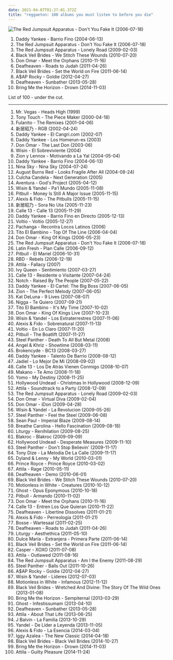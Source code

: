 ```yaml
---
date: 2021-04-07T01:27:01.372Z
title: "reggaeton: 100 albums you must listen to before you die"
---
```

![The Red Jumpsuit Apparatus - Don&#39;t You Fake It (2006-07-18)](http://coverartarchive.org/release/76360728-22dd-4c57-86d2-481b4a2e88fc/12966416160-500.jpg "The Red Jumpsuit Apparatus - Don't You Fake It (2006-07-18)")
<ol class="albums">
<li data-cover="http://coverartarchive.org/release/0b0e84e9-a01f-41bc-bc5b-4d0322983076/14746881987-500.jpg" data-tags="reggaeton" role="button">Daddy Yankee - Barrio Fino (2004-06-13)</li>
<li data-cover="http://coverartarchive.org/release/76360728-22dd-4c57-86d2-481b4a2e88fc/12966416160-500.jpg" data-tags="rock, alternative rock, emo, screamo" role="button">The Red Jumpsuit Apparatus - Don't You Fake It (2006-07-18)</li>
<li data-cover="https://img.discogs.com/ECgdKUcUeuBXftXptLCijuH3Ck8=/fit-in/225x225/filters:strip_icc():format(jpeg):mode_rgb():quality(90)/discogs-images/R-2756160-1299611878.jpeg.jpg" data-tags="female fronted metal, female vocalists, hair metal, reggaeton, female vocalist, queercore, goregrind, homocore, brutal death metal, nsbm, a campire and a tent and a flashlight and some matches and a tree and that river and my glasses and a spaceship and a really really big bear but the bear is really really far away, drops wet cement on unsuspecting crippled children, a place for people with that tiny black spot on their brain to go when the darkness leaks out and does what it wills, erotic, brutal deathcore, nazi, crimes against humanity, national socialist black metal, swag, fashioncore, antifa, niggacore, a campfire and a tent and a flashlight and some matches and a tree and that river and my glasses and a spaceship and a really really big bear but the bear is really really far away, music to suck cock to, homoerotic, man in the pickle suit tricked me again, wagnerian arrangements, no pubic hair, music to have anal sex to" role="button">The Red Jumpsuit Apparatus - Lonely Road (2009-02-03)</li>
<li data-cover="http://coverartarchive.org/release/93ec657e-220a-4d21-a4c2-dc1028221ed5/8675348488-500.jpg" data-tags="post-hardcore" role="button">Black Veil Brides - We Stitch These Wounds (2010-07-20)</li>
<li data-cover="http://coverartarchive.org/release/6fb164ce-031e-488b-b5b6-7090932e7621/28304456586-500.jpg" data-tags="reggaeton" role="button">Don Omar - Meet the Orphans (2010-11-16)</li>
<li data-cover="http://coverartarchive.org/release/e6b250b5-d81f-4303-95c0-460e1c3ce897/17498799005-500.jpg" data-tags="atmospheric black metal, black metal, post-rock" role="button">Deafheaven - Roads to Judah (2011-04-26)</li>
<li data-cover="http://coverartarchive.org/release/50e98987-a1bd-48d9-9e21-52c69f45071d/1718126861-500.jpg" data-tags="hard rock" role="button">Black Veil Brides - Set the World on Fire (2011-06-14)</li>
<li data-cover="http://coverartarchive.org/release/47db0ca6-078c-4b2c-84e3-462141d540cf/1095434037-500.jpg" data-tags="female fronted metal, hip-hop, hair metal, skinhead, reggaeton, female vocalist, queercore, gold, rac, goregrind, homocore, deathcore, brutal death metal, nsbm, deathgrind, hatecore, crunkcore, brutal deathcore, nazi, crimes against humanity, national socialist black metal, fashioncore, antifa, moshcore, blackcore, nigga, music to suck cock to, homoerotic, music to have anal sex to, asap rocky,  a$ap rocky" role="button">A$AP Rocky - Goldie (2012-04-27)</li>
<li data-cover="http://coverartarchive.org/release/2c6513c0-7b01-4b36-836c-d400e80e8072/25313095145-500.jpg" data-tags="post-black metal, blackgaze" role="button">Deafheaven - Sunbather (2013-05-28)</li>
<li data-cover="http://coverartarchive.org/release/304c9ca2-90a7-46ec-98d3-36ce28714ec2/8655187028-500.jpg" data-tags="true norwegian black metal, female fronted metal, female vocalists, reggaeton, female vocalist, queercore, post-hardcore, goregrind, homocore, brutal death metal, nsbm, a campire and a tent and a flashlight and some matches and a tree and that river and my glasses and a spaceship and a really really big bear but the bear is really really far away, drops wet cement on unsuspecting crippled children, a place for people with that tiny black spot on their brain to go when the darkness leaks out and does what it wills, erotic, true metal, true black metal, brutal deathcore, nazi, crimes against humanity, national socialist black metal, swag, fashioncore, antifa, niggacore, gay black metal, a campfire and a tent and a flashlight and some matches and a tree and that river and my glasses and a spaceship and a really really big bear but the bear is really really far away, music to suck cock to, homoerotic, man in the pickle suit tricked me again, wagnerian arrangements, no pubic hair, music to have anal sex to, gaygrind, proud to be gay" role="button">Bring Me the Horizon - Drown (2014-11-03)</li>
</ol>
List of 100 - under the cut.
<!-- more -->

_________________

<ol class="albums">
<li data-cover="https://img.discogs.com/cfc9e7fd50d7c9c08931869b95f6849a01d0635d/images/spacer.gif" data-tags="reggae, dancehall, ragga, mr vegas" role="button">
Mr. Vegas - Heads High (1999)
</li>
<li data-cover="http://coverartarchive.org/release/3de6fac0-fa8b-4bf6-94f2-655e6f6df53c/14271051779-500.jpg" data-tags="hip-hop, tony touch, remix master, del bronx" role="button">
Tony Touch - The Piece Maker (2000-04-18)
</li>
<li data-cover="https://img.discogs.com/tYnkNfkQp_3KCQsJUPt3MhWKYnE=/fit-in/600x578/filters:strip_icc():format(jpeg):mode_rgb():quality(90)/discogs-images/R-1437934-1219696801.jpeg.jpg" data-tags="merengue" role="button">
Fulanito - The Remixes (2001-04-06)
</li>
<li data-cover="https://via.placeholder.com/450" data-tags="marilyn manson, hip hop, 60s, hard, grindcore, minnesota, power pop, intro, contemporary folk, quiet storm, contemporary, techno, schlager, krautrock, idm, singer, germany, singers, energetic, death, surreal, improvisation, mashup, jazz funk, drone, space, remix, contralto, breakbeat, insane, oldies, smooth, lady gaga, reggaeton, digitalis, meditation, german, space music, indie folk, super, kids, b-side, jazz rock, male vocalists, female vocalist, powerpop, dj, not indie, modern country, gothic rock, warm, cold, iowa, speedcore, princess, folklore, nouvelle scene francaise, guitar hero, ndw, indie disco, musik, klassik, perlen deutschsprachiger popmusik, hawaii, loneliness, trap, chaotic hardcore, b-sides, remixes, bath, poor, bad girl, naughty, mary, wild, ponies, i love this, rac, loneliness after dusk, sonicuniverse, friendsofthekingofrummelpop, wonderland, czech" role="button">
新居昭乃 - RGB (2002-04-24)
</li>
<li data-cover="http://coverartarchive.org/release/c58579ad-f20a-47bd-8f3f-b44b36e17126/6620954405-500.jpg" data-tags="hip-hop, reggaeton, spanish lyrics, skit" role="button">
Daddy Yankee - El Cangri.com (2002-07)
</li>
<li data-cover="http://coverartarchive.org/release/d3e14ec9-216a-4754-be66-75453f5d10f4/21137689903-500.jpg" data-tags="reggaeton" role="button">
Daddy Yankee - Los Homerun-es (2003)
</li>
<li data-cover="http://coverartarchive.org/release/bc32f16f-5cdb-4566-bece-84ea1ffc5ab3/884495314-500.jpg" data-tags="reggaeton" role="button">
Don Omar - The Last Don (2003-06)
</li>
<li data-cover="http://coverartarchive.org/release/8a7228bf-ccb3-498c-abd9-8d65a1722224/1346149024-500.jpg" data-tags="reggaeton" role="button">
Wisin - El Sobreviviente (2004)
</li>
<li data-cover="http://coverartarchive.org/release/9a6437b0-887b-412d-a8b3-19bfafc1d003/14911556305-500.jpg" data-tags="reggaeton" role="button">
Zion y Lennox - Motivando a La Yal (2004-05-04)
</li>
<li data-cover="http://coverartarchive.org/release/0b0e84e9-a01f-41bc-bc5b-4d0322983076/14746881987-500.jpg" data-tags="reggaeton" role="button">
Daddy Yankee - Barrio Fino (2004-06-13)
</li>
<li data-cover="http://coverartarchive.org/release/ab77fb88-bad6-4e56-9fb3-345dd4864c2a/4942092078-500.jpg" data-tags="reggaeton, rnb" role="button">
Nina Sky - Nina Sky (2004-07-24)
</li>
<li data-cover="https://img.discogs.com/mjOxPmaclMEP_xh0rPPtiE5OWb0=/fit-in/600x600/filters:strip_icc():format(jpeg):mode_rgb():quality(90)/discogs-images/R-3841506-1346519889-7225.jpeg.jpg" data-tags="metalcore" role="button">
August Burns Red - Looks Fragile After All (2004-08-24)
</li>
<li data-cover="http://coverartarchive.org/release/4373f989-150d-4716-a522-64e1362637c0/28829791838-500.jpg" data-tags="reggae, german" role="button">
Culcha Candela - Next Generation (2005)
</li>
<li data-cover="https://img.discogs.com/cfc9e7fd50d7c9c08931869b95f6849a01d0635d/images/spacer.gif" data-tags="bachata" role="button">
Aventura - God's Project (2005-04-12)
</li>
<li data-cover="http://coverartarchive.org/release/50aa8f93-1a1c-44ff-8d9b-825458b87cf0/17781979335-500.jpg" data-tags="reggaeton" role="button">
Wisin & Yandel - Pa'l Mundo (2005-11-08)
</li>
<li data-cover="http://coverartarchive.org/release/f183e120-edac-4a0f-b1e0-28a03cf4382c/2009302187-500.jpg" data-tags="hip-hop, rap" role="button">
Pitbull - Money Is Still A Major Issue (2005-11-15)
</li>
<li data-cover="http://coverartarchive.org/release/99210be3-5afa-4697-9c3e-ea31bcca84b5/1216273762-500.jpg" data-tags="reggaeton" role="button">
Alexis & Fido - The Pitbulls (2005-11-15)
</li>
<li data-cover="https://via.placeholder.com/450" data-tags="marilyn manson, male, hip hop, 60s, hard, grindcore, minnesota, power pop, intro, contemporary folk, quiet storm, contemporary, techno, schlager, norwegian, krautrock, idm, singer, germany, relaxed, singers, energetic, death, surreal, improvisation, mashup, jazz funk, drone, space, remix, contralto, fetish, female songwriter, breakbeat, insane, oldies, smooth, gangsta rap, lady gaga, video game, reggaeton, digitalis, japanese rock, meditation, harmonica, german, space music, indie folk, super, kids, b-side, jazz rock, male vocalists, female vocalist, powerpop, dj, not indie, activist, modern country, gothic rock, warm, mala, cold, iowa, speedcore, diy, princess, folklore, nouvelle scene francaise, guitar hero, norway, ndw, indie disco, musik, klassik, perlen deutschsprachiger popmusik, hawaii, loneliness, trap, chaotic hardcore, b-sides" role="button">
新居昭乃 - Sora No Uta (2005-11-23)
</li>
<li data-cover="http://coverartarchive.org/release/c5874e1d-1c1b-4b28-ab35-cf38e4e8bde7/2954384034-500.jpg" data-tags="reggaeton" role="button">
Calle 13 - Calle 13 (2005-11-29)
</li>
<li data-cover="http://coverartarchive.org/release/4f62ea87-c21d-3d86-adfd-a6752f759f70/25084521614-500.jpg" data-tags="reggaeton" role="button">
Daddy Yankee - Barrio Fino en Directo (2005-12-13)
</li>
<li data-cover="http://coverartarchive.org/release/e00c1aed-765b-4d87-8426-dfa41ad3097d/17489676778-500.jpg" data-tags="reggaeton, daddy yankee, voltio" role="button">
Voltio - Voltio (2005-12-27)
</li>
<li data-cover="https://img.discogs.com/wwE7mtnr4NwBKyNzAiYHLCF9Sf0=/fit-in/600x600/filters:strip_icc():format(jpeg):mode_rgb():quality(90)/discogs-images/R-3549445-1335124164.jpeg.jpg" data-tags="dance, reggaeton, pachanga, whip it" role="button">
Pachanga - Recontra Locos Latinos (2006)
</li>
<li data-cover="http://coverartarchive.org/release/cbdf5697-b10c-4371-8540-731f34799301/1902340688-500.jpg" data-tags="reggaeton" role="button">
Tito El Bambino - Top Of The Line (2006-04-04)
</li>
<li data-cover="http://coverartarchive.org/release/39596074-33cf-41c9-a4c2-cb8adf7821bf/872558402-500.jpg" data-tags="reggaeton" role="button">
Don Omar - King Of Kings (2006-05-23)
</li>
<li data-cover="http://coverartarchive.org/release/76360728-22dd-4c57-86d2-481b4a2e88fc/12966416160-500.jpg" data-tags="rock, alternative rock, emo, screamo" role="button">
The Red Jumpsuit Apparatus - Don't You Fake It (2006-07-18)
</li>
<li data-cover="http://coverartarchive.org/release/5c6d30a7-9957-4e7f-ba8a-d9c839c6545c/20353455638-500.jpg" data-tags="reggaeton" role="button">
Latin Fresh - Plan Calle (2006-09-12)
</li>
<li data-cover="http://coverartarchive.org/release/5c912595-f439-4703-834d-630039081b24/2009506363-500.jpg" data-tags="crunk, reggeaton" role="button">
Pitbull - El Mariel (2006-10-31)
</li>
<li data-cover="http://coverartarchive.org/release/7fc81176-62f4-4f52-b7ac-54f4e72de0b4/26715380953-500.jpg" data-tags="rbd, latin pop" role="button">
RBD - Rebels (2006-12-19)
</li>
<li data-cover="http://coverartarchive.org/release/81e0bd2c-c61b-4c9a-8f8a-21916911e1e6/8852178381-500.jpg" data-tags="deathcore" role="button">
Attila - Fallacy (2007)
</li>
<li data-cover="http://coverartarchive.org/release/85761ccf-8afd-48e9-bf60-4144632b2824/17175595533-500.jpg" data-tags="reggaeton, latin grammy nominated, ivy, que lloren, corazon anestesiado, cuando no me tengas, en que fallamos corazon, indecisiones, que quieres tu de mi" role="button">
Ivy Queen - Sentimiento (2007-03-27)
</li>
<li data-cover="http://coverartarchive.org/release/81ffd3bb-aee7-4d83-bcbb-eed4f252534c/10281303418-500.jpg" data-tags="reggaeton, calle 13" role="button">
Calle 13 - Residente o Visitante (2007-04-24)
</li>
<li data-cover="http://coverartarchive.org/release/07dec447-6484-41d5-905e-0deb74e5e578/17202420343-500.jpg" data-tags="reggaeton, notch, shamanes" role="button">
Notch - Raised By The People (2007-05-22)
</li>
<li data-cover="http://coverartarchive.org/release/5efad128-3495-43e9-b828-c7d68cf56544/4653652800-500.jpg" data-tags="reggaeton" role="button">
Daddy Yankee - El Cartel: The Big Boss (2007-06-05)
</li>
<li data-cover="http://coverartarchive.org/release/1efdb640-9fc3-4707-bb17-29d31a133336/6403265894-500.jpg" data-tags="reggaeton" role="button">
Zion - The Perfect Melody (2007-06-05)
</li>
<li data-cover="http://coverartarchive.org/release/9329f2c5-41c6-4f4e-9042-d5850647d898/11978100442-500.jpg" data-tags="rnb, kat deluna, female vocalists" role="button">
Kat DeLuna - 9 Lives (2007-08-07)
</li>
<li data-cover="http://coverartarchive.org/release/b5dbde2e-67e3-4f68-a4b6-1a91fb7008ca/5731884304-500.jpg" data-tags="reggaeton, 00s, latin pop" role="button">
Nigga - Te Quiero (2007-09-21)
</li>
<li data-cover="http://coverartarchive.org/release/791b6ff6-93e0-4298-9058-0d0eed8de93c/1902307735-500.jpg" data-tags="reggaeton, latin grammy nominated" role="button">
Tito El Bambino - It's My Time (2007-10-02)
</li>
<li data-cover="http://coverartarchive.org/release/f480ef6b-aabb-419c-ab25-bdef41bada6c/872549203-500.jpg" data-tags="reggaeton" role="button">
Don Omar - King Of Kings Live (2007-10-23)
</li>
<li data-cover="http://coverartarchive.org/release/b21315c9-8290-494b-ae20-49c49fd81469/16084688752-500.jpg" data-tags="reggaeton" role="button">
Wisin & Yandel - Los Extraterrestres (2007-11-06)
</li>
<li data-cover="http://coverartarchive.org/release/33a57c9c-a032-410a-a70b-9e2fbcc71583/17472230558-500.jpg" data-tags="reggaeton, latin grammy nominated, spanish lyrics" role="button">
Alexis & Fido - Sobrenatural (2007-11-13)
</li>
<li data-cover="http://coverartarchive.org/release/4cd20e89-3484-4c09-8fec-59df18d09df8/17489718547-500.jpg" data-tags="reggaeton" role="button">
Voltio - En Lo Claro (2007-11-20)
</li>
<li data-cover="http://coverartarchive.org/release/c3adacc3-a7c8-4a7d-bb91-07bbd381d33f/2009511677-500.jpg" data-tags="rap, pitbull" role="button">
Pitbull - The Boatlift (2007-11-27)
</li>
<li data-cover="https://img.discogs.com/TFDVSollYltp5DdqM8e_sPOofxk=/fit-in/500x500/filters:strip_icc():format(jpeg):mode_rgb():quality(90)/discogs-images/R-2520593-1288530583.jpeg.jpg" data-tags="hair metal" role="button">
Steel Panther - Death To All But Metal (2008)
</li>
<li data-cover="http://coverartarchive.org/release/75b70f3b-f1fa-4f44-abb0-4814d8dbe655/14944243284-500.jpg" data-tags="reggaeton" role="button">
Angel & Khriz - Showtime (2008-03-11)
</li>
<li data-cover="http://coverartarchive.org/release/5ed04d65-ea30-49f9-813f-954a85713612/1939044716-500.jpg" data-tags="crunkcore, scremo" role="button">
Brokencyde - BC13 (2008-03-27)
</li>
<li data-cover="https://img.discogs.com/ml7fBRXDQDk2GN-X6wCB0MpN0o8=/fit-in/300x350/filters:strip_icc():format(jpeg):mode_rgb():quality(90)/discogs-images/R-3036756-1312767352.jpeg.jpg" data-tags="reggaeton" role="button">
Daddy Yankee - Talento De Barrio (2008-08-12)
</li>
<li data-cover="http://coverartarchive.org/release/22d29126-208f-4368-99e4-fe37fd7cd14f/17946178082-500.jpg" data-tags="reggaeton" role="button">
Jadiel - Lo Mejor De Mi (2008-09-02)
</li>
<li data-cover="http://coverartarchive.org/release/cf3dc753-6a43-41a6-9df6-bd9c3757f1f1/3574760050-500.jpg" data-tags="calle 13, hip-hop" role="button">
Calle 13 - Los De Atrás Vienen Conmigo (2008-10-07)
</li>
<li data-cover="http://coverartarchive.org/release/cade5476-1735-40ee-a8bd-4175a56698af/20129058299-500.jpg" data-tags="reggaeton, 925 maxima" role="button">
Makano - Te Amo (2008-11-18)
</li>
<li data-cover="http://coverartarchive.org/release/82f2d336-b8c7-485f-b280-f2b032befde7/16197623240-500.jpg" data-tags="reggaeton" role="button">
Yomo - My Destiny (2008-11-25)
</li>
<li data-cover="http://coverartarchive.org/release/944c0440-8285-4a98-bcea-238e51f534e3/2512771498-500.jpg" data-tags="crunkcore" role="button">
Hollywood Undead - Christmas In Hollywood (2008-12-09)
</li>
<li data-cover="https://img.discogs.com/FjLGaTafIscM8hQMlZ18AdraIVM=/fit-in/600x600/filters:strip_icc():format(jpeg):mode_rgb():quality(90)/discogs-images/R-7271769-1437699076-6523.jpeg.jpg" data-tags="deathcore" role="button">
Attila - Soundtrack to a Party (2008-12-09)
</li>
<li data-cover="https://img.discogs.com/ECgdKUcUeuBXftXptLCijuH3Ck8=/fit-in/225x225/filters:strip_icc():format(jpeg):mode_rgb():quality(90)/discogs-images/R-2756160-1299611878.jpeg.jpg" data-tags="female fronted metal, female vocalists, hair metal, reggaeton, female vocalist, queercore, goregrind, homocore, brutal death metal, nsbm, a campire and a tent and a flashlight and some matches and a tree and that river and my glasses and a spaceship and a really really big bear but the bear is really really far away, drops wet cement on unsuspecting crippled children, a place for people with that tiny black spot on their brain to go when the darkness leaks out and does what it wills, erotic, brutal deathcore, nazi, crimes against humanity, national socialist black metal, swag, fashioncore, antifa, niggacore, a campfire and a tent and a flashlight and some matches and a tree and that river and my glasses and a spaceship and a really really big bear but the bear is really really far away, music to suck cock to, homoerotic, man in the pickle suit tricked me again, wagnerian arrangements, no pubic hair, music to have anal sex to" role="button">
The Red Jumpsuit Apparatus - Lonely Road (2009-02-03)
</li>
<li data-cover="http://coverartarchive.org/release/2d841250-9f3b-4d34-8d88-b5c5bfe5eb6c/872455810-500.jpg" data-tags="reggaeton" role="button">
Don Omar - Virtual Diva (2009-02-04)
</li>
<li data-cover="http://coverartarchive.org/release/6d932ab9-fc15-4536-b70b-67670fa6e88e/28174666638-500.jpg" data-tags="electronic, reggaeton, cyberpunk, puerto rico, discos 2009, grammy latino 2009" role="button">
Don Omar - iDon (2009-04-28)
</li>
<li data-cover="http://coverartarchive.org/release/e81aa1a9-74c9-3859-953f-5f4bcb5f6168/17787070862-500.jpg" data-tags="reggaeton" role="button">
Wisin & Yandel - La Revolucion (2009-05-26)
</li>
<li data-cover="http://coverartarchive.org/release/a14bb909-c0d7-4b5a-9d56-38682f035347/1075985212-500.jpg" data-tags="hair metal, glam metal, heavy metal" role="button">
Steel Panther - Feel the Steel (2009-06-08)
</li>
<li data-cover="http://coverartarchive.org/release/0e30af79-dcf0-48c8-bf16-68cedfb27acf/11443190262-500.jpg" data-tags="reggae, dancehall, sean paul" role="button">
Sean Paul - Imperial Blaze (2009-08-14)
</li>
<li data-cover="https://img.discogs.com/Ol6Od8y22PCszrbfRY3qa-Fn7l4=/fit-in/600x600/filters:strip_icc():format(jpeg):mode_rgb():quality(90)/discogs-images/R-3311219-1520977198-6129.jpeg.jpg" data-tags="electronic" role="button">
Breathe Carolina - Hello Fascination (2009-08-18)
</li>
<li data-cover="https://img.discogs.com/z93hsXJ-FG20W1WGYtQirXrMWUs=/fit-in/400x400/filters:strip_icc():format(jpeg):mode_rgb():quality(90)/discogs-images/R-2098063-1263865182.jpeg.jpg" data-tags="black metal" role="button">
Liturgy - Renihilation (2009-08-25)
</li>
<li data-cover="https://img.discogs.com/qQ1UQdAV28xCiHPkB5Y1igZ3c5Q=/fit-in/400x400/filters:strip_icc():format(jpeg):mode_rgb():quality(90)/discogs-images/R-2065445-1261940125.jpeg.jpg" data-tags="hip-hop, rap, rock hop, rock" role="button">
Blakroc - Blakroc (2009-09-09)
</li>
<li data-cover="http://coverartarchive.org/release/f8c8649a-bd26-471d-a289-26a471ae94ec/25925529731-500.jpg" data-tags="rapcore" role="button">
Hollywood Undead - Desperate Measures (2009-11-10)
</li>
<li data-cover="http://coverartarchive.org/release/c8b32303-d6b9-4dac-9fd0-ac9d02b1a4e9/14874949381-500.jpg" data-tags="female fronted metal, hair metal, skinhead, reggaeton, female vocalist, queercore, rac, goregrind, homocore, deathcore, brutal death metal, nsbm, deathgrind, crunkcore, brutal deathcore, crimes against humanity, national socialist black metal, fashioncore, antifa, moshcore, music to suck cock to, homoerotic, music to have anal sex to" role="button">
Steel Panther - Don't Stop Believin' (2009-11-17)
</li>
<li data-cover="http://coverartarchive.org/release/527f3c47-c7fd-41b1-be6e-131782a1b467/6142053186-500.jpg" data-tags="reggaeton" role="button">
Tony Dize - La Melodia De La Calle (2009-11-17)
</li>
<li data-cover="http://coverartarchive.org/release/786bf250-76f1-4179-b1de-4429618d3990/7549448874-500.jpg" data-tags="spanish, reggaeton, latin pop, vallenato, 10s" role="button">
Dyland & Lenny - My World (2010-03-01)
</li>
<li data-cover="https://img.discogs.com/lJ9agdMkf31zZfJOj0nbcAhQSvo=/fit-in/600x518/filters:strip_icc():format(jpeg):mode_rgb():quality(90)/discogs-images/R-11509746-1517611609-4601.jpeg.jpg" data-tags="bachata" role="button">
Prince Royce - Prince Royce (2010-03-02)
</li>
<li data-cover="http://coverartarchive.org/release/e3ace496-94e1-4f0e-995c-4adbc081aa61/8461532098-500.jpg" data-tags="deathcore" role="button">
Attila - Rage (2010-05-11)
</li>
<li data-cover="http://coverartarchive.org/release/df822457-1a3f-4806-86fe-143d3ce09f65/7983414746-500.jpg" data-tags="post-black metal, female fronted metal, hair metal, skinhead, reggaeton, female vocalist, queercore, rac, goregrind, homocore, deathcore, brutal death metal, nsbm, deathgrind, crunkcore, brutal deathcore, national socialist black metal, fashioncore, antifa, moshcore, music to suck cock to, homoerotic, music to have anal sex to, crimes against humanity" role="button">
Deafheaven - Demo (2010-06-01)
</li>
<li data-cover="http://coverartarchive.org/release/93ec657e-220a-4d21-a4c2-dc1028221ed5/8675348488-500.jpg" data-tags="post-hardcore" role="button">
Black Veil Brides - We Stitch These Wounds (2010-07-20)
</li>
<li data-cover="https://img.discogs.com/UrUuY5q3ysEltBRiGcgIzCBV408=/fit-in/300x300/filters:strip_icc():format(jpeg):mode_rgb():quality(90)/discogs-images/R-3744461-1342620352-1682.jpeg.jpg" data-tags="metalcore, post-hardcore" role="button">
Motionless in White - Creatures (2010-10-12)
</li>
<li data-cover="http://coverartarchive.org/release/d92956b1-6fb3-4c9c-92d1-c3f96a216b62/9301653943-500.jpg" data-tags="heavy metal" role="button">
Ghost - Opus Eponymous (2010-10-18)
</li>
<li data-cover="http://coverartarchive.org/release/b44d0d64-a0de-49c9-a0cd-3d9217a60df2/2009519755-500.jpg" data-tags="latino" role="button">
Pitbull - Armando (2010-11-02)
</li>
<li data-cover="http://coverartarchive.org/release/6fb164ce-031e-488b-b5b6-7090932e7621/28304456586-500.jpg" data-tags="reggaeton" role="button">
Don Omar - Meet the Orphans (2010-11-16)
</li>
<li data-cover="http://coverartarchive.org/release/6f0864db-6abb-49e5-8a76-34ae9fb3a322/19712971982-500.jpg" data-tags="hiphop, calle 13" role="button">
Calle 13 - Entren Los Que Quieran (2010-11-22)
</li>
<li data-cover="http://coverartarchive.org/release/baab743e-172b-4eb3-9b42-0dc71d06128a/26275550507-500.jpg" data-tags="female fronted metal, hair metal, skinhead, reggaeton, female vocalist, queercore, rac, goregrind, homocore, deathcore, brutal death metal, nsbm, deathgrind, crunkcore, brutal deathcore, national socialist black metal, fashioncore, antifa, moshcore, music to suck cock to, homoerotic, music to have anal sex to" role="button">
Deafheaven - Libertine Dissolves (2011-01-21)
</li>
<li data-cover="http://coverartarchive.org/release/0bfa1081-ae33-445d-a9aa-32510a32dd10/1241767883-500.jpg" data-tags="reggaeton" role="button">
Alexis & Fido - Perreología (2011-01-21)
</li>
<li data-cover="https://img.discogs.com/so9YvL2AZjktCV-qhZ3p-3l7sYY=/fit-in/300x300/filters:strip_icc():format(jpeg):mode_rgb():quality(90)/discogs-images/R-3087795-1315143807.jpeg.jpg" data-tags="indiepop, deutsch, deutschpop, 10er, micha maat" role="button">
Bosse - Wartesaal (2011-02-25)
</li>
<li data-cover="http://coverartarchive.org/release/e6b250b5-d81f-4303-95c0-460e1c3ce897/17498799005-500.jpg" data-tags="atmospheric black metal, black metal, post-rock" role="button">
Deafheaven - Roads to Judah (2011-04-26)
</li>
<li data-cover="http://coverartarchive.org/release/216dc68b-c7db-4c5f-b054-753d6d3fd1d1/12911239802-500.jpg" data-tags="black metal, metal" role="button">
Liturgy - Aesthethica (2011-05-10)
</li>
<li data-cover="http://coverartarchive.org/release/de9296a6-63ce-4aaf-80db-3b3755ec641e/14567835673-500.jpg" data-tags="dance, pop, latin, latin pop" role="button">
Dulce María - Extranjera - Primera Parte (2011-06-14)
</li>
<li data-cover="http://coverartarchive.org/release/50e98987-a1bd-48d9-9e21-52c69f45071d/1718126861-500.jpg" data-tags="hard rock" role="button">
Black Veil Brides - Set the World on Fire (2011-06-14)
</li>
<li data-cover="http://coverartarchive.org/release/4584b888-befc-490a-bb2d-0c050fe27384/9157119468-500.jpg" data-tags="hip-hop, casper" role="button">
Casper - XOXO (2011-07-08)
</li>
<li data-cover="http://coverartarchive.org/release/079c00e9-a7bc-4f67-93d7-c1dc5f5b9a23/4617202756-500.jpg" data-tags="deathcore" role="button">
Attila - Outlawed (2011-08-16)
</li>
<li data-cover="http://coverartarchive.org/release/af917e2b-9274-40fe-a9bf-8b7f02a413ad/19632602508-500.jpg" data-tags="female fronted metal, female vocalists, hair metal, reggaeton, female vocalist, queercore, goregrind, homocore, brutal death metal, nsbm, a campire and a tent and a flashlight and some matches and a tree and that river and my glasses and a spaceship and a really really big bear but the bear is really really far away, drops wet cement on unsuspecting crippled children, a place for people with that tiny black spot on their brain to go when the darkness leaks out and does what it wills, erotic, brutal deathcore, nazi, crimes against humanity, national socialist black metal, swag, fashioncore, antifa, niggacore, a campfire and a tent and a flashlight and some matches and a tree and that river and my glasses and a spaceship and a really really big bear but the bear is really really far away, music to suck cock to, homoerotic, man in the pickle suit tricked me again, wagnerian arrangements, no pubic hair, music to have anal sex to" role="button">
The Red Jumpsuit Apparatus - Am I the Enemy (2011-08-29)
</li>
<li data-cover="https://img.discogs.com/NHlIhOLt6Oe2WihQ5CbADOkR-fA=/fit-in/600x590/filters:strip_icc():format(jpeg):mode_rgb():quality(90)/discogs-images/R-3409360-1479847658-3626.jpeg.jpg" data-tags="glam metal" role="button">
Steel Panther - Balls Out (2011-10-26)
</li>
<li data-cover="http://coverartarchive.org/release/47db0ca6-078c-4b2c-84e3-462141d540cf/1095434037-500.jpg" data-tags="female fronted metal, hip-hop, hair metal, skinhead, reggaeton, female vocalist, queercore, gold, rac, goregrind, homocore, deathcore, brutal death metal, nsbm, deathgrind, hatecore, crunkcore, brutal deathcore, nazi, crimes against humanity, national socialist black metal, fashioncore, antifa, moshcore, blackcore, nigga, music to suck cock to, homoerotic, music to have anal sex to, asap rocky,  a$ap rocky" role="button">
A$AP Rocky - Goldie (2012-04-27)
</li>
<li data-cover="http://coverartarchive.org/release/84be76c9-41b9-4c2f-900b-9323334a10ae/1526397780-500.jpg" data-tags="black metal, pop, dance, latin, reggaeton, brutal death metal, latin grammy nominated, mierda" role="button">
Wisin & Yandel - Líderes (2012-07-03)
</li>
<li data-cover="http://coverartarchive.org/release/897905d8-576f-4841-a081-9bf24ce17251/7108515238-500.jpg" data-tags="metalcore" role="button">
Motionless in White - Infamous (2012-11-12)
</li>
<li data-cover="http://coverartarchive.org/release/39dcebcd-425c-4fa5-b6c9-32d14f896230/3036084307-500.jpg" data-tags="hard rock, glam metal" role="button">
Black Veil Brides - Wretched And Divine: The Story Of The Wild Ones (2013-01-08)
</li>
<li data-cover="http://coverartarchive.org/release/86f705ee-242f-4e89-896c-f95bb3044189/11987843449-500.jpg" data-tags="post-hardcore, metalcore" role="button">
Bring Me the Horizon - Sempiternal (2013-03-29)
</li>
<li data-cover="http://coverartarchive.org/release/3f7ed87a-461a-491c-b437-88c2a4b81f4e/4665148054-500.jpg" data-tags="heavy metal" role="button">
Ghost - Infestissumam (2013-04-10)
</li>
<li data-cover="http://coverartarchive.org/release/2c6513c0-7b01-4b36-836c-d400e80e8072/25313095145-500.jpg" data-tags="post-black metal, blackgaze" role="button">
Deafheaven - Sunbather (2013-05-28)
</li>
<li data-cover="http://coverartarchive.org/release/b8f07c08-a405-4cc9-a4cc-9f92e625e5e5/4617270275-500.jpg" data-tags="metalcore, deathcore, female fronted metal, female vocalists, reggaeton, female vocalist, queercore, goregrind, homocore, brutal death metal, nsbm, a campire and a tent and a flashlight and some matches and a tree and that river and my glasses and a spaceship and a really really big bear but the bear is really really far away, drops wet cement on unsuspecting crippled children, a place for people with that tiny black spot on their brain to go when the darkness leaks out and does what it wills, erotic, true metal, true norwegian black metal, true black metal, brutal deathcore, nazi, crimes against humanity, national socialist black metal, swag, fashioncore, antifa, niggacore, gay black metal, a campfire and a tent and a flashlight and some matches and a tree and that river and my glasses and a spaceship and a really really big bear but the bear is really really far away, music to suck cock to, homoerotic, man in the pickle suit tricked me again, wagnerian arrangements, no pubic hair, music to have anal sex to, gaygrind, proud to be gay" role="button">
Attila - About That Life (2013-06-25)
</li>
<li data-cover="http://coverartarchive.org/release/28a16fdd-292d-4b89-a6ef-75375a07ed8e/10334011340-500.jpg" data-tags="black metal, mierda" role="button">
J Balvin - La Familia (2013-10-29)
</li>
<li data-cover="http://coverartarchive.org/release/17d3dae7-ea0e-49f0-af0a-ddbf467aa11b/6319716415-500.jpg" data-tags="electropop, reggaeton, latin pop, latin grammy nominated" role="button">
Yandel - De Líder a Leyenda (2013-11-05)
</li>
<li data-cover="http://coverartarchive.org/release/fe82a924-86af-4391-8808-521dfb6dd5ab/6642433468-500.jpg" data-tags="reggaeton" role="button">
Alexis & Fido - La Esencia (2014-03-04)
</li>
<li data-cover="http://coverartarchive.org/release/e34bd314-6063-4fcb-843b-029bc735360a/6695927398-500.jpg" data-tags="pop, rap" role="button">
Iggy Azalea - The New Classic (2014-04-18)
</li>
<li data-cover="http://coverartarchive.org/release/479a71e8-54e5-4d6b-a728-c16790088282/9929378348-500.jpg" data-tags="post-hardcore" role="button">
Black Veil Brides - Black Veil Brides (2014-10-27)
</li>
<li data-cover="http://coverartarchive.org/release/304c9ca2-90a7-46ec-98d3-36ce28714ec2/8655187028-500.jpg" data-tags="true norwegian black metal, female fronted metal, female vocalists, reggaeton, female vocalist, queercore, post-hardcore, goregrind, homocore, brutal death metal, nsbm, a campire and a tent and a flashlight and some matches and a tree and that river and my glasses and a spaceship and a really really big bear but the bear is really really far away, drops wet cement on unsuspecting crippled children, a place for people with that tiny black spot on their brain to go when the darkness leaks out and does what it wills, erotic, true metal, true black metal, brutal deathcore, nazi, crimes against humanity, national socialist black metal, swag, fashioncore, antifa, niggacore, gay black metal, a campfire and a tent and a flashlight and some matches and a tree and that river and my glasses and a spaceship and a really really big bear but the bear is really really far away, music to suck cock to, homoerotic, man in the pickle suit tricked me again, wagnerian arrangements, no pubic hair, music to have anal sex to, gaygrind, proud to be gay" role="button">
Bring Me the Horizon - Drown (2014-11-03)
</li>
<li data-cover="http://coverartarchive.org/release/896c0f0f-4c7f-4359-96a6-d5c1e00627a2/8852141954-500.jpg" data-tags="female fronted metal, female vocalists, reggaeton, female vocalist, queercore, goregrind, homocore, deathcore, brutal death metal, nsbm, a campire and a tent and a flashlight and some matches and a tree and that river and my glasses and a spaceship and a really really big bear but the bear is really really far away, drops wet cement on unsuspecting crippled children, a place for people with that tiny black spot on their brain to go when the darkness leaks out and does what it wills, erotic, true metal, true norwegian black metal, true black metal, brutal deathcore, nazi, crimes against humanity, national socialist black metal, swag, fashioncore, antifa, niggacore, gay black metal, a campfire and a tent and a flashlight and some matches and a tree and that river and my glasses and a spaceship and a really really big bear but the bear is really really far away, music to suck cock to, homoerotic, man in the pickle suit tricked me again, wagnerian arrangements, no pubic hair, music to have anal sex to, gaygrind, proud to be gay, metalcore, hair metal" role="button">
Attila - Guilty Pleasure (2014-11-24)
</li>
</ol>